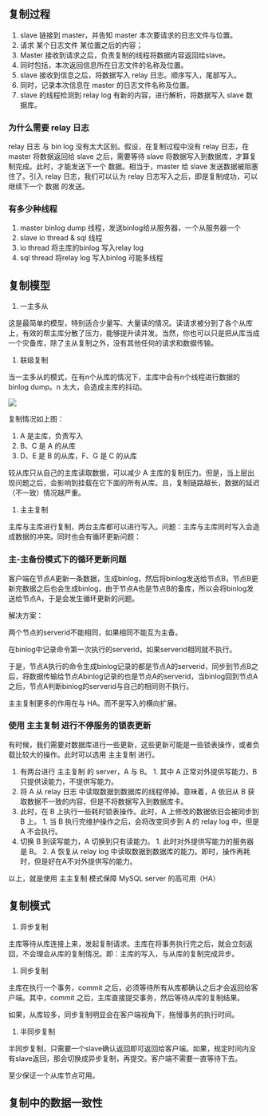 复制过程
----

1. slave 链接到 master，并告知 master 本次要请求的日志文件与位置。
  1. 请求 某个日志文件 某位置之后的内容；
2. Master 接收到请求之后，负责复制的线程将数据内容返回给slave。
  1. 同时包括，本次返回信息所在日志文件的名称及位置。
3. slave 接收到信息之后，将数据写入 relay 日志。顺序写入，尾部写入。
  1. 同时，记录本次信息在 master 的日志文件名称及位置。
4. slave 的线程检测到 relay log 有新的内容，进行解析，将数据写入 slave 数据库。

### 为什么需要 relay 日志

relay 日志 与 bin log 没有太大区别。假设，在复制过程中没有 relay 日志，在 master 将数据返回给 slave 之后，需要等待 slave 将数据写入到数据库，才算复制完成。此时，才能发送下一个 数据。相当于，master 给 slave 发送数据被阻塞住了。引入 relay 日志，我们可以认为 relay 日志写入之后，即是复制成功，可以继续下一个 数据 的发送。

### 有多少种线程

1. master binlog dump 线程，发送binlog给从服务器，一个从服务器一个
2. slave io thread & sql 线程
  1. io thread 将主库的binlog 写入relay log
  2. sql thread 将relay log 写入binlog 可能多线程

复制模型
----

1. 一主多从

这是最简单的模型，特别适合少量写、大量读的情况。读请求被分到了各个从库上，有效的帮主库分散了压力，能够提升读并发。当然，你也可以只是把从库当成一个灾备库，除了主从复制之外，没有其他任何的请求和数据传输。

1. 联级复制

当一主多从的模式，在有n个从库的情况下，主库中会有n个线程进行数据的 binlog dump。n 太大，会造成主库的抖动。

![](resources/CF7350531057123DDA40475E4EF764D3)

复制情况如上图：

  1. A 是主库，负责写入
  2. B、C 是 A 的从库
  3. D、E 是 B 的从库，F、G 是 C 的从库

较从库只从自己的主库读取数据，可以减少 A 主库的复制压力。但是，当上层出现问题之后，会影响到挂载在它下面的所有从库。且，复制链路越长，数据的延迟（不一致）情况越严重。

1. 主主复制

主库与主库进行复制，两台主库都可以进行写入。问题：主库与主库同时写入会造成数据的冲突。同时也会有循环更新问题：

###  主-主备份模式下的循环更新问题

客户端在节点A更新一条数据，生成binlog，然后将binlog发送给节点B，节点B更新完数据之后也会生成binlog，由于节点A也是节点B的备库，所以会将binlog发送给节点A，于是会发生循环更新的问题。

解决方案：

两个节点的serverid不能相同，如果相同不能互为主备。

在binlog中记录命令第一次执行的serverid，如果serverid相同就不执行。

于是，节点A执行的命令生成binlog记录的都是节点A的serverid，同步到节点B之后，将数据传输给节点Abinlog记录的也是节点A的serverid，当binlog回到节点A之后，节点A判断binlog的serverid与自己的相同则不执行。

主主复制更多的作用在与 HA。而不是写入的横向扩展。

###  使用 主主复制 进行不停服务的锁表更新

有时候，我们需要对数据库进行一些更新，这些更新可能是一些锁表操作，或者负载比较大的操作。此时可以选用 主主复制 进行。

  1. 有两台进行 主主复制 的 server，A 与 B。
    1. 其中 A 正常对外提供写能力，B 只提供读能力，不提供写能力。
  2. 将 A 从 relay 日志 中读取数据到数据库的线程停掉。意味着，A 依旧从 B 获取数据不一致的内容，但是不将数据写入到数据库卡。
  3. 此时，在 B 上执行一些耗时锁表操作。此时，A 上修改的数据依旧会被同步到 B 上。
    1. 当 B 执行完维护操作之后，会将改变同步到 A 的 relay log 中，但是 A 不会执行。
  4. 切换 B 到读写能力，A 切换到只有读能力。
    1. 此时对外提供写能力的服务器是 B。
    2. A 恢复从 relay log 中读取数据到数据库的能力。即时，操作再耗时，但是好在A不对外提供写的能力。

以上，就是使用 主主复制 模式保障 MySQL server 的高可用（HA）

复制模式
----

1. 异步复制

主库等待从库连接上来，发起复制请求。主库在将事务执行完之后，就会立刻返回，不会理会从库的复制情况。即：主库的写入，与从库的复制完成异步。

1. 同步复制

主库在执行一个事务，commit 之后，必须等待所有从库都确认之后才会返回给客户端。其中，commit 之后，主库直接提交事务，然后等待从库的复制结果。

如果，从库较多，同步复制明显会在客户端视角下，拖慢事务的执行时间。

1. 半同步复制

半同步复制，只需要一个slave确认返回即可返回给客户端。如果，规定时间内没有slave返回，那会切换成异步复制，再提交。客户端不需要一直等待下去。

至少保证一个从库节点可用。

复制中的数据一致性
---------